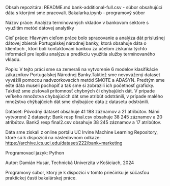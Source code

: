 Obsah repozitára: README.md bank-additional-full.csv - súbor obsahujúci dáta s ktorými sme pracovali. Bakalarka.ipynb - programový súbor

Názov práce: Analýza termínovaných vkladov v bankovom sektore s využitím metód dátovej analytiky

Cieľ práce: Hlavným cieľom práce bolo spracovanie a analýza dát príslušnej dátovej zbierok Portugalskej národnej banky, ktorá obsahuje dáta o klientoch , ktorí boli kontaktovaní bankou za účelom získania týchto informácií pre lepšiu analýzu a predikciu využitia služby termínovaného vkladu.

Popis: V tejto práci sme sa zemerali na vytvorenie 6 modelov klasifikácie zákazníkov Portugalskej Národnej Banky.Taktiež sme nevyvážený dataset vyvážili pomocou nadvzorkovacích metód SMOTE a ADASYN. Predtým sme ešte dáta museli pochopiť a tak sme si zobrazili ich početnosť graficky. Taktiež sme zisťovali prítomnosť chybných či chybajúich dát. V prípade veľkeho množstva chybajúcich dát sme atribút odstránili, v prípade malého množstva chýbajúcich dát sme chýbajúce dáta z datasetu odstránili.

Dataset: Pôvodný dataset obsahuje 41 188 záznamov a 21 atribútov. Námi vytvorené 2 datasety: Bank resp final.csv obsahuje 38 245 záznamov a 20 atribútov. Bank2 resp final2.csv obsahuje 38 245 záznamov a 17 atribútov.

Dáta sme získali z online portálu UC Irvine Machine Learning Repository, ktoré sú k dispozícií na následovnom odkaze: https://archive.ics.uci.edu/dataset/222/bank+marketing

Programovací jazyk: Python

Autor: Damián Husár, Technická Univerzita v Košiciach, 2024

Programový súbor, ktorý je k dispozící v tomto priečinku je súčasťou praktickej časti bakalárskej práce.
